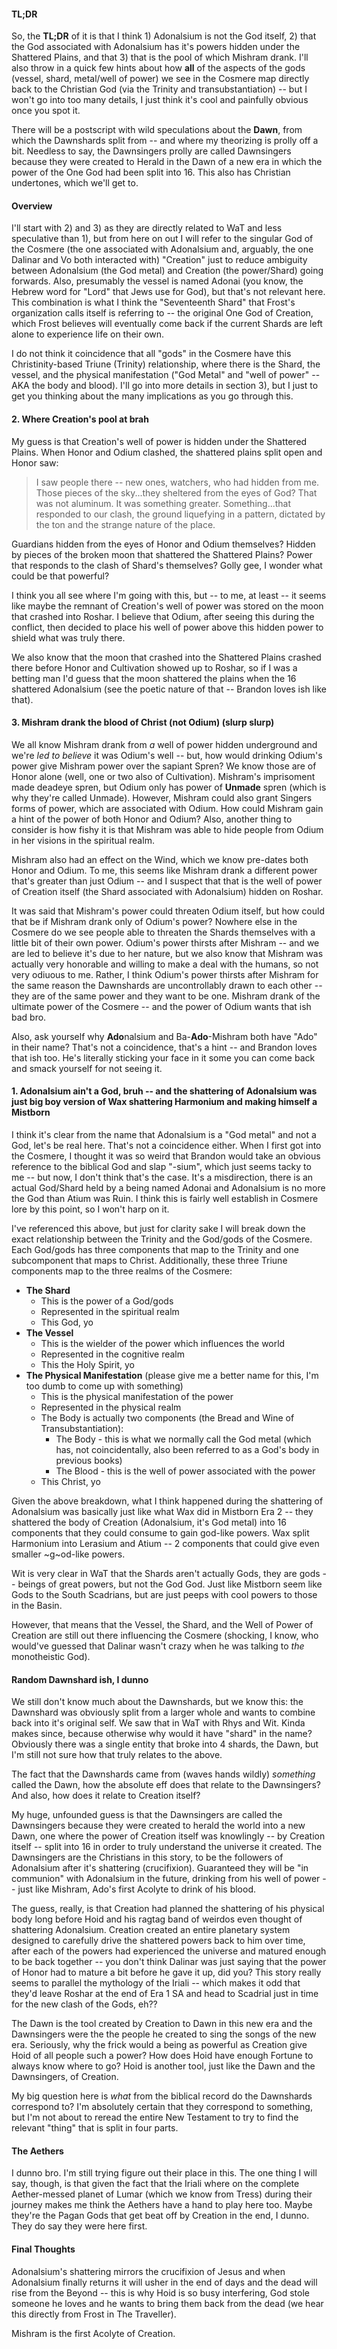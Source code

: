 #### TL;DR
So, the **TL;DR** of it is that I think 1) Adonalsium is not the God itself, 2) that the God associated with Adonalsium has it's powers hidden under the Shattered Plains, and that 3) that is the pool of which Mishram drank.  I'll also throw in a quick few hints about how **all** of the aspects of the gods (vessel, shard, metal/well of power) we see in the Cosmere map directly back to the Christian God (via the Trinity and transubstantiation) -- but I won't go into too many details, I just think it's cool and painfully obvious once you spot it.

There will be a postscript with wild speculations about the **Dawn**, from which the Dawnshards split from -- and where my theorizing is prolly off a bit.  Needless to say, the Dawnsingers prolly are called Dawnsingers because they were created to Herald in the Dawn of a new era in which the power of the One God had been split into 16.  This also has Christian undertones, which we'll get to.

#### Overview
I'll start with 2) and 3) as they are directly related to WaT and less speculative than 1), but from here on out I will refer to the singular God of the Cosmere (the one associated with Adonalsium and, arguably, the one Dalinar and Vo both interacted with) "Creation" just to reduce ambiguity between Adonalsium (the God metal) and Creation (the power/Shard) going forwards.  Also, presumably the vessel is named Adonai (you know, the Hebrew word for "Lord" that Jews use for God), but that's not relevant here.  This combination is what I think the "Seventeenth Shard" that Frost's organization calls itself is referring to -- the original One God of Creation, which Frost believes will eventually come back if the current Shards are left alone to experience life on their own.

I do not think it coincidence that all "gods" in the Cosmere have this Christinity-based Triune (Trinity) relationship, where there is the Shard, the vessel, and the physical manifestation ("God Metal" and "well of power" -- AKA the body and blood).  I'll go into more details in section 3), but I just to get you thinking about the many implications as you go through this.

#### 2. Where Creation's pool at brah
My guess is that Creation's well of power is hidden under the Shattered Plains.  When Honor and Odium clashed, the shattered plains split open and Honor saw:
> I saw people there -- new ones, watchers, who had hidden from me.
Those pieces of the sky...they sheltered from the eyes of God?  That was not aluminum.  It was something greater.  Something...that responded to our clash, the ground liquefying in a pattern, dictated by the ton and the strange nature of the place.

Guardians hidden from the eyes of Honor and Odium themselves?  Hidden by pieces of the broken moon that shattered the Shattered Plains?  Power that responds to the clash of Shard's themselves?  Golly gee, I wonder what could be that powerful?

I think you all see where I'm going with this, but -- to me, at least -- it seems like maybe the remnant of Creation's well of power was stored on the moon that crashed into Roshar.  I believe that Odium, after seeing this during the conflict, then decided to place his well of power above this hidden power to shield what was truly there.

We also know that the moon that crashed into the Shattered Plains crashed there before Honor and Cultivation showed up to Roshar, so if I was a betting man I'd guess that the moon shattered the plains when the 16 shattered Adonalsium (see the poetic nature of that -- Brandon loves ish like that).

#### 3. Mishram drank the blood of Christ (not Odium) (slurp slurp)
We all know Mishram drank from *a* well of power hidden underground and we're *led to believe* it was Odium's well -- but, how would drinking Odium's power give Mishram power over the sapiant Spren?  We know those are of Honor alone (well, one or two also of Cultivation).  Mishram's imprisoment made deadeye spren, but Odium only has power of **Unmade** spren (which is why they're called Unmade).  However, Mishram could also grant Singers forms of power, which are associated with Odium.  How could Mishram gain a hint of the power of both Honor and Odium?  Also, another thing to consider is how fishy it is that Mishram was able to hide people from Odium in her visions in the spiritual realm.

Mishram also had an effect on the Wind, which we know pre-dates both Honor and Odium.  To me, this seems like Mishram drank a different power that's greater than just Odium -- and I suspect that that is the well of power of Creation itself (the Shard associated with Adonalsium) hidden on Roshar.

It was said that Mishram's power could threaten Odium itself, but how could that be if Mishram drank only of Odium's power?  Nowhere else in the Cosmere do we see people able to threaten the Shards themselves with a little bit of their own power.  Odium's power thirsts after Mishram -- and we are led to believe it's due to her nature, but we also know that Mishram was actually very honorable and willing to make a deal with the humans, so not very odiuous to me.  Rather, I think Odium's power thirsts after Mishram for the same reason the Dawnshards are uncontrollably drawn to each other -- they are of the same power and they want to be one.  Mishram drank of the ultimate power of the Cosmere -- and the power of Odium wants that ish bad bro.

Also, ask yourself why **Ado**nalsium and Ba-**Ado**-Mishram both have "Ado" in their name?  That's not a coincidence, that's a hint -- and Brandon loves that ish too.  He's literally sticking your face in it some you can come back and smack yourself for not seeing it.

#### 1. Adonalsium ain't a God, bruh -- and the shattering of Adonalsium was just big boy version of Wax shattering Harmonium and making himself a Mistborn
I think it's clear from the name that Adonalsium is a "God metal" and not a God, let's be real here.  That's not a coincidence either.  When I first got into the Cosmere, I thought it was so weird that Brandon would take an obvious reference to the biblical God and slap "-sium", which just seems tacky to me -- but now, I don't think that's the case.  It's a misdirection, there is an actual God/Shard held by a being named Adonai and Adonalsium is no more the God than Atium was Ruin.  I think this is fairly well establish in Cosmere lore by this point, so I won't harp on it.

I've referenced this above, but just for clarity sake I will break down the exact relationship between the Trinity and the God/gods of the Cosmere.  Each God/gods has three components that map to the Trinity and one subcomponent that maps to Christ.  Additionally, these three Triune components map to the three realms of the Cosmere:
+ **The Shard**
  - This is the power of a God/gods
  - Represented in the spiritual realm
  - This God, yo
+ **The Vessel**
  - This is the wielder of the power which influences the world
  - Represented in the cognitive realm
  - This the Holy Spirit, yo
+ **The Physical Manifestation** (please give me a better name for this, I'm too dumb to come up with something)
  - This is the physical manifestation of the power
  - Represented in the physical realm
  - The Body is actually two components (the Bread and Wine of Transubstantiation):
    * The Body - this is what we normally call the God metal (which has, not coincidentally, also been referred to as a God's body in previous books)
    * The Blood - this is the well of power associated with the power
  - This Christ, yo

Given the above breakdown, what I think happened during the shattering of Adonalsium was basically just like what Wax did in Mistborn Era 2 -- they shattered the body of Creation (Adonalsium, it's God metal) into 16 components that they could consume to gain god-like powers.  Wax split Harmonium into Lerasium and Atium -- 2 components that could give even smaller ~g~od-like powers.

Wit is very clear in WaT that the Shards aren't actually Gods, they are gods -- beings of great powers, but not the God God.  Just like Mistborn seem like Gods to the South Scadrians, but are just peeps with cool powers to those in the Basin.

However, that means that the Vessel, the Shard, and the Well of Power of Creation are still out there influencing the Cosmere (shocking, I know, who would've guessed that Dalinar wasn't crazy when he was talking to *the* monotheistic God).

#### Random Dawnshard ish, I dunno
We still don't know much about the Dawnshards, but we know this: the Dawnshard was obviously split from a larger whole and wants to combine back into it's original self.  We saw that in WaT with Rhys and Wit.  Kinda makes since, because otherwise why would it have "shard" in the name?  Obviously there was a single entity that broke into 4 shards, the Dawn, but I'm still not sure how that truly relates to the above.

The fact that the Dawnshards came from (waves hands wildly) *something* called the Dawn, how the absolute eff does that relate to the Dawnsingers?  And also, how does it relate to Creation itself?

My huge, unfounded guess is that the Dawnsingers are called the Dawnsingers because they were created to herald the world into a new Dawn, one where the power of Creation itself was knowlingly -- by Creation itself -- split into 16 in order to truly understand the universe it created.  The Dawnsingers are the Christians in this story, to be the followers of Adonalsium after it's shattering (crucifixion).  Guaranteed they will be "in communion" with Adonalsium in the future, drinking from his well of power -- just like Mishram, Ado's first Acolyte to drink of his blood.

The guess, really, is that Creation had planned the shattering of his physical body long before Hoid and his ragtag band of weirdos even thought of shattering Adonalsium.  Creation created an entire planetary system designed to carefully drive the shattered powers back to him over time, after each of the powers had experienced the universe and matured enough to be back together -- you don't think Dalinar was just saying that the power of Honor had to mature a bit before he gave it up, did you?  This story really seems to parallel the mythology of the Iriali -- which makes it odd that they'd leave Roshar at the end of Era 1 SA and head to Scadrial just in time for the new clash of the Gods, eh??

The Dawn is the tool created by Creation to Dawn in this new era and the Dawnsingers were the the people he created to sing the songs of the new era.  Seriously, why the frick would a being as powerful as Creation give Hoid of all people such a power?  How does Hoid have enough Fortune to always know where to go?  Hoid is another tool, just like the Dawn and the Dawnsingers, of Creation.

My big question here is *what* from the biblical record do the Dawnshards correspond to?  I'm absolutely certain that they correspond to something, but I'm not about to reread the entire New Testament to try to find the relevant "thing" that is split in four parts.

#### The Aethers
I dunno bro.  I'm still trying figure out their place in this.  The one thing I will say, though, is that given the fact that the Iriali where on the complete Aether-messed planet of Lumar (which we know from Tress) during their journey makes me think the Aethers have a hand to play here too.  Maybe they're the Pagan Gods that get beat off by Creation in the end, I dunno.  They do say they were here first.

#### Final Thoughts
Adonalsium's shattering mirrors the crucifixion of Jesus and when Adonalsium finally returns it will usher in the end of days and the dead will rise from the Beyond -- this is why Hoid is so busy interfering, God stole someone he loves and he wants to bring them back from the dead (we hear this directly from Frost in The Traveller).

Mishram is the first Acolyte of Creation.
